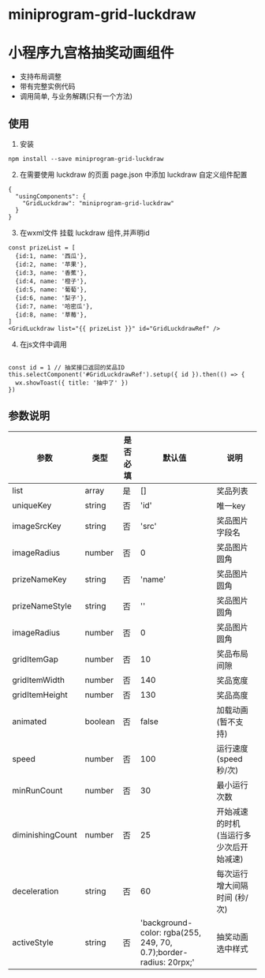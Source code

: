 
# miniprogram-grid-luckdraw

# 小程序九宫格抽奖动画组件

* 支持布局调整
* 带有完整实例代码
* 调用简单, 与业务解耦(只有一个方法)

## 使用

1. 安装

```
npm install --save miniprogram-grid-luckdraw
```

2. 在需要使用 luckdraw 的页面 page.json 中添加 luckdraw 自定义组件配置

```
{
  "usingComponents": {
    "GridLuckdraw": "miniprogram-grid-luckdraw"
  }
}
```

3. 在wxml文件 挂载 luckdraw 组件,并声明id

```
const prizeList = [
  {id:1, name: '西瓜'},
  {id:2, name: '苹果'},
  {id:3, name: '香蕉'},
  {id:4, name: '橙子'},
  {id:5, name: '葡萄'},
  {id:6, name: '梨子'},
  {id:7, name: '哈密瓜'},
  {id:8, name: '草莓'},
]
<GridLuckdraw list="{{ prizeList }}" id="GridLuckdrawRef" />
```

4. 在js文件中调用

```

const id = 1 // 抽奖接口返回的奖品ID
this.selectComponent('#GridLuckdrawRef').setup({ id }).then(() => {
  wx.showToast({ title: '抽中了' })
})
```

## 参数说明

| 参数          | 类型           | 是否必填 | 默认值    | 说明                    |
| ------------  | ------------- | ------ | -------- | ----------------------------  |
| list          |  array        | 是     | []     | 奖品列表                          |
| uniqueKey     | string        | 否     | 'id'   | 唯一key                           |
| imageSrcKey   | string        | 否     | 'src'  | 奖品图片字段名                      |
| imageRadius   | number        | 否     | 0      | 奖品图片圆角                     |
| prizeNameKey   | string       | 否     | 'name' | 奖品图片圆角                     |
| prizeNameStyle | string       | 否     | ''     | 奖品图片圆角                     |
| imageRadius   | number        | 否     | 0      | 奖品图片圆角                     |
| gridItemGap   | number        | 否     | 10     | 奖品布局间隙                      |
| gridItemWidth | number        | 否     | 140    | 奖品宽度                          |
| gridItemHeight| number        | 否     | 130    | 奖品高度                          |
| animated      | boolean       | 否     | false  | 加载动画 (暂不支持)                |
| speed         | number        | 否     | 100    | 运行速度(speed 秒/次)              |
| minRunCount   | number        | 否     | 30     | 最小运行次数                        |
| diminishingCount| number      | 否     | 25     | 开始减速的时机 (当运行多少次后开始减速) |
| deceleration  | string        | 否     | 60     | 每次运行增大间隔时间 (秒/次)          |
| activeStyle   | string        | 否     | 'background-color: rgba(255, 249, 70, 0.7);border-radius: 20rpx;'  | 抽奖动画选中样式                      |
